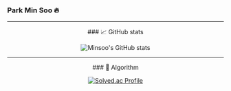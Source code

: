 ### Park Min Soo 🔥

***

<div align="center">
### 📈 GitHub stats
</div>

<div align="center">
  
![Minsoo's GitHub stats](https://github-readme-stats.vercel.app/api?username=minsoo0506&show_icons=true&theme=radical)

</div>

***

<div align="center">
### 📝 Algorithm
</div>

<div align="center">
  
[![Solved.ac Profile](http://mazassumnida.wtf/api/v2/generate_badge?boj=mspark010506)](https://solved.ac/mspark010506/)

</div>


